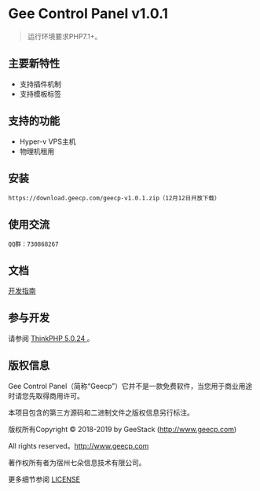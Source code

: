 Gee Control Panel v1.0.1
===============

> 运行环境要求PHP7.1+。

## 主要新特性

* 支持插件机制
* 支持模板标签

## 支持的功能

* Hyper-v VPS主机
* 物理机租用


## 安装

~~~
https://download.geecp.com/geecp-v1.0.1.zip（12月12日开放下载）
~~~

## 使用交流
~~~
QQ群：730868267
~~~

## 文档

[开发指南](http://doc.geecp.com)

## 参与开发

请参阅 [ThinkPHP 5.0.24 ](https://www.kancloud.cn/manual/thinkphp5)。

## 版权信息

Gee Control Panel（简称“Geecp”）它并不是一款免费软件，当您用于商业用途时请您先取得商用许可。

本项目包含的第三方源码和二进制文件之版权信息另行标注。

版权所有Copyright © 2018-2019 by GeeStack (http://www.geecp.com)

All rights reserved。http://www.geecp.com

著作权所有者为宿州七朵信息技术有限公司。

更多细节参阅 [LICENSE](LICENSE)
